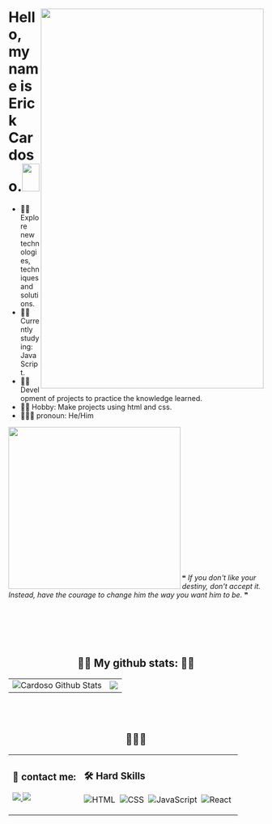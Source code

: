 

<div>

<img align="right" width="440" height="750" right="0px" src="https://i.imgur.com/jJJRSB0.png">
  
# Hello, my name is Erick Cardoso.<img width="34" height="55" src="https://c.tenor.com/j6OUcjVN4mAAAAAj/zeref-dancing.gif">



- 🐱‍💻 Explore new technologies, techniques and solutions.
- 🐱‍💻 Currently studying: JavaScript.
- 🐱‍💻 Development of projects to practice the knowledge learned.
- 🐱‍💻 Hobby: Make projects using html and css.
- 🧍🏽‍♂  pronoun: He/Him

  
<img align="left" width="340" height="320" right="0px" src="https://user-images.githubusercontent.com/88493966/160029768-850d13cb-c025-406f-a065-f18354d639b5.gif"/>
<br />
<br /

<br />
<br />
<br />

<br />
<br />

<br />
<br />
<br />
<br />
<br />
<br />
<br />
<br />
<br />
<br />
<br /> ❝ <i> If you don't like your destiny, don't accept it. Instead, have the courage to change him the way you want him to be. </i> ❞
<br />
<br />
<br />
<br />
<br />
<br />
</div>

<div>
<h2 align="center"> 🐱‍💻 My github stats: 🐱‍💻</h2>

<table width="100%" border="0">
  <tr>
    <td>
      <img
        align="center"
        src="https://github-readme-stats.vercel.app/api?username=ErickCardoso007&include_all_commits=true&count_private=true&show_icons=true&line_height=20&title_color=27DD00&icon_color=27DD00&text_color=D3D3D3&bg_color=0d1117&hide_border=true&custom_title=Erick Cardoso zz"
        alt="Cardoso Github Stats"
      />
    </td>
    <td>
      <img
        align="center"
        src="https://github-readme-streak-stats.herokuapp.com?user=ErickCardoso007&theme=city-lights&hide_border=true&date_format=j%20M%5B%20Y%5D&background=DD272700&border=25DD00&ring=00DD00&dates=34DD00&currStreakNum=DDDDDD&fire=27DD00&sideNums=03DD00&currStreakLabel=DDDDDD&sideLabels=9F9F9F"
      />
    </td>
  </tr>
</table>
<br />
<br />
  <h2 align="center">📢📢📢</h2>

<table align="center" border="0">
  <tr>
    <td>
  <h3>🤝 contact me:</h3>
                                  
<a href="https://www.linkedin.com/in/erick-cardoso-287005202/" rel="nofollow">
  <img src="https://img.shields.io/badge/-Erick%20Cardoso-6633cc?style=flat-square&amp;logo=Linkedin&amp;logoColor=white&amp;link=https://www.linkedin.com/in/rafaeldcmartins" style="max-width:100%;">
</a>
      
<a href="mailto:erickcardosofront@gmail.com">
  <img src="https://img.shields.io/badge/erickcardosofront@gmail.com-6633cc?style=flat-square&amp;logo=Gmail&amp;logoColor=white&amp;" style="max-width:100%;">
</a>
</p> 
  </td>
  
 <td>
 <h3>🛠 Hard Skills</h3>
      
![HTML](https://img.shields.io/badge/-HTML-05122A?style=flat&logo=HTML5)&nbsp;
![CSS](https://img.shields.io/badge/-CSS-05122A?style=flat&logo=CSS3&logoColor=1572B6)&nbsp;
![JavaScript](https://img.shields.io/badge/-JavaScript-05122A?style=flat&logo=javascript)&nbsp;
![React](https://img.shields.io/badge/-React-05122A?style=flat&logo=react)&nbsp;      
 </td>
</tr>
</table>

